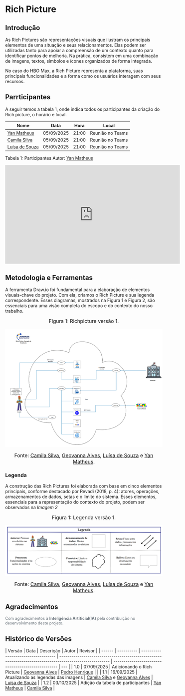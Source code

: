 # Rich Picture

## Introdução

As Rich Pictures são representações visuais que ilustram os principais elementos de uma situação e seus relacionamentos. Elas podem ser utilizadas tanto para apoiar a compreensão de um contexto quanto para identificar pontos de melhoria. Na prática, consistem em uma combinação de imagens, textos, símbolos e ícones organizados de forma integrada.

No caso do HBO Max, a Rich Picture representa a plataforma, suas principais funcionalidades e a forma como os usuários interagem com seus recursos.

## Parrticipantes

A seguir temos a tabela 1, onde indica todos os participantes da criação do Rich picture, o horário e local.

<div align="center">
  <table>
    <thead>
      <tr>
        <th>Nome</th>
        <th>Data</th>
        <th>Hora</th>
        <th>Local</th>
      </tr>
    </thead>
    <tbody>
      <tr>
        <td><a href="https://github.com/Yanmatheus0812">Yan Matheus</a></td>
        <td>05/09/2025</td>
        <td>21:00</td>
        <td>Reunião no Teams</td>
         </tr>
      <tr>
       <tr>
        <td><a href="https://github.com/CamilaSilvaC">Camila Silva</a></td>
         <td>05/09/2025</td>
        <td>21:00</td>
        <td>Reunião no Teams</td>
      </tr>
        <tr>
        <td><a href="https://github.com/luisa12ll">Luísa de Souza</a></td>
         <td>05/09/2025</td>
        <td>21:00</td>
        <td>Reunião no Teams</td>
      </tr>
    </tbody>
  </table>
</div>

Tabela 1: Participantes
Autor: [Yan Matheus](https://github.com/Yanmatheus0812)

<iframe width="560" height="315" src="https://www.youtube.com/embed/cz-eFMl_OmA?si=owsbMaM_H4X6-zd5" title="YouTube video player" frameborder="0" allow="accelerometer; autoplay; clipboard-write; encrypted-media; gyroscope; picture-in-picture; web-share" referrerpolicy="strict-origin-when-cross-origin" allowfullscreen></iframe>

## Metodologia e Ferramentas

A ferramenta Draw.io foi fundamental para a elaboração de elementos visuais-chave do projeto. Com ela, criamos o Rich Picture e sua legenda correspondente. Esses diagramas, mostrados na Figura 1 e Figura 2, são essenciais para uma visão completa do escopo e do contexto do nosso trabalho.

<font size="3"><p style="text-align: center">Figura 1: Richpicture versão 1.</p></font>

![Richpicturev1](../img/RichPicture.png)

<font size="3"><p style="text-align: center">Fonte: [Camila Silva](https://github.com/CamilaSilvaC), [Geovanna Alves](https://github.com/GeovannaUmbelino), [Luísa de Souza](https://github.com/luisa12ll) e [Yan Matheus](https://github.com/Yanmatheus0812).</p></font>

### Legenda

A construção das Rich Pictures foi elaborada com base em cinco elementos principais, conforme destacado por Revadi (2018, p. 4): atores, operações, armazenamentos de dados, setas e o limite do sistema. Esses elementos, essenciais para a representação do contexto do projeto, podem ser observados na _Imagem 2_

<font size="3"><p style="text-align: center">Figura 1: Legenda versão 1.</p></font>

![Legendav1](../img/RichPicture-leg.png)

<font size="3"><p style="text-align: center">Fonte: [Camila Silva](https://github.com/CamilaSilvaC), [Geovanna Alves](https://github.com/GeovannaUmbelino), [Luísa de Souza](https://github.com/luisa12ll) e [Yan Matheus](https://github.com/Yanmatheus0812).</p></font>


## Agradecimentos

<div style="text-align:left; font-size:0.9em; color:#6c757d; margin-top:1em;">
  Com agradecimentos à <b>Inteligência Artificial(IA)</b> pela contribuição no desenvolvimento deste projeto.
</div>


## Histórico de Versões

| Versão | Data       | Descrição                           | Autor                                                                                                   | Revisor                                            |
| ------ | ---------- | ----------------------------------- | ------------------------------------------------------------------------------------------------------- | -------------------------------------------------- | --- |
| 1.0    | 07/09/2025 | Adicionando o Rich Picture          | [Geovanna Alves](https://github.com/GeovannaUmbelino)                                                   | [Pedro Henrique](https://github.com/pedrohpsantos) |     |
| 1.1    | 16/09/2025 | Atualizando as legendas das imagens | [Camila Silva](https://github.com/CamilaSilvaC) e [Geovanna Alves](https://github.com/GeovannaUmbelino) | [Luísa de Souza](https://github.com/luisa12ll)     |
| 1.2    | 03/10/2025 | Adição da tabela de participantes   | [Yan Matheus](https://github.com/Yanmatheus0812)                                                        | [Camila Silva](https://github.com/CamilaSilvaC)    |
